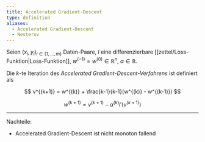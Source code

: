 ```yaml
---
title: Accelerated Gradient-Descent
type: definition
aliases:
  - Accelerated Gradient-Descent
  - Nesterov
---
```


Seien $(x_i, y_i)_{i \in \{ 1, \dots, m \}}$ Daten-Paare, $l$ eine differenzierbare [[zettel/Loss-Funktion|Loss-Funktion]], $w^{(-1)} = w^{(0)} \in \mathbb{R}^n$, $\alpha \in \mathbb{R}$.

Die $k$-te Iteration des *Accelerated Gradient-Descent-Verfahrens* ist definiert als

$$
	v^{(k+1)} = w^{(k)} + \frac{k-1}{k-1}(w^{(k)} - w^{(k-1)})
$$

$$
	w^{(k+1)} = v^{(k+1)} - \alpha^{(k)} l'(v^{(k+1)})
$$

---

Nachteile:
- Accelerated Gradient-Descent ist nicht monoton fallend